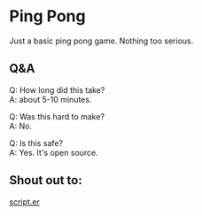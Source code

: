 # Ping Pong
Just a basic ping pong game. Nothing too serious.

## Q&A

Q: How long did this take?<br>
A: about 5-10 minutes.

Q: Was this hard to make? <br>
A: No.

Q: Is this safe?<br>
A: Yes. It's open source.


## Shout out to:
[script.er](https://github.com/scripter4life)
